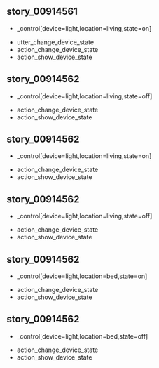 ## story_00914561
* _control[device=light,location=living,state=on]
 - utter_change_device_state
 - action_change_device_state
 - action_show_device_state
## story_00914562
* _control[device=light,location=living,state=off]
 - action_change_device_state
 - action_show_device_state
 ## story_00914562
* _control[device=light,location=living,state=on]
 - action_change_device_state
 - action_show_device_state
 ## story_00914562
* _control[device=light,location=living,state=off]
 - action_change_device_state
 - action_show_device_state
 ## story_00914562
* _control[device=light,location=bed,state=on]
 - action_change_device_state
 - action_show_device_state
 ## story_00914562
* _control[device=light,location=bed,state=off]
 - action_change_device_state
 - action_show_device_state